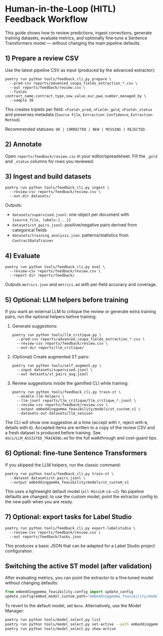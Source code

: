 # Human-in-the-Loop (HITL) Feedback Workflow

This guide shows how to review predictions, ingest corrections, generate training datasets, evaluate metrics, and optionally fine‑tune a Sentence Transformers model — without changing the main pipeline defaults.

## 1) Prepare a review CSV

Use the latest pipeline CSV as input (produced by the advanced extractor):

```
poetry run python tools/feedback_cli.py prepare \
  --pred-csv reports/advanced_coupa_fields_extraction_*.csv \
  --out reports/feedback/review.csv \
  --fields contract_name,contract_type,sow_value_eur,pwo_number,managed_by \
  --sample 30
```

This creates triplets per field: `<Field>_pred`, `<Field>_gold`, `<Field>_status` and preserves metadata (`Source File`, `Extraction Confidence`, `Extraction Method`).

Recommended statuses: `OK | CORRECTED | NEW | MISSING | REJECTED`.

## 2) Annotate

Open `reports/feedback/review.csv` in your editor/spreadsheet. Fill the `_gold` and `_status` columns for rows you reviewed.

## 3) Ingest and build datasets

```
poetry run python tools/feedback_cli.py ingest \
  --review-csv reports/feedback/review.csv \
  --out-dir datasets/
```

Outputs:
- `datasets/supervised.jsonl`: one object per document with `{source_file, labels:{...}}`
- `datasets/st_pairs.jsonl`: positive/negative pairs derived from categorical fields
- `datasets/training_analysis.json`: patterns/statistics from `ContractDataTrainer`

## 4) Evaluate

```
poetry run python tools/feedback_cli.py eval \
  --review-csv reports/feedback/review.csv \
  --report-dir reports/feedback/
```

Outputs `metrics.json` and `metrics.md` with per‑field accuracy and coverage.

## 5) Optional: LLM helpers before training

If you want an external LLM to critique the review or generate extra training
pairs, run the optional helpers before training:

1. Generate suggestions:

   ```
   poetry run python tools/llm_critique.py \
     --pred-csv reports/advanced_coupa_fields_extraction_*.csv \
     --review-csv reports/feedback/review.csv \
     --out-dir reports/llm_critique/
   ```

2. (Optional) Create augmented ST pairs:

   ```
   poetry run python tools/self_augment.py \
     --input datasets/supervised.jsonl \
     --out datasets/st_pairs_aug.jsonl
   ```

3. Review suggestions inside the gamified CLI while training:

   ```
   poetry run python tools/feedback_cli.py train-st \
     --enable-llm-helpers \
     --llm-jsonl reports/llm_critique/llm_critique_*.jsonl \
     --review-csv reports/feedback/review.csv \
     --output embeddinggemma_feasibility/models/st_custom_v1 \
     --datasets-out datasets/llm_session
   ```

The CLI will show one suggestion at a time (accept with `Y`, reject with `N`,
details with `D`). Accepted items are written to a copy of the review CSV and a
fresh dataset is produced before training. See `docs/LLM_ASSISTED_TRAINING.md`
for the full walkthrough and cost-guard tips.

## 6) Optional: fine‑tune Sentence Transformers

If you skipped the LLM helpers, run the classic command:

```
poetry run python tools/feedback_cli.py train-st \
  --dataset datasets/st_pairs.jsonl \
  --output embeddinggemma_feasibility/models/st_custom_v1
```

This uses a lightweight default model (`all-MiniLM-L6-v2`). No pipeline defaults are changed; to use the custom model, point the extractor config to the new path when you are ready.

## 7) Optional: export tasks for Label Studio

```
poetry run python tools/feedback_cli.py export-labelstudio \
  --review-csv reports/feedback/review.csv \
  --out reports/feedback/tasks.json
```

This produces a basic JSON that can be adapted for a Label Studio project configuration.

## Switching the active ST model (after validation)

After evaluating metrics, you can point the extractor to a fine‑tuned model without changing defaults:

```python
from embeddinggemma_feasibility.config import update_config
update_config(embed_model_custom_path="embeddinggemma_feasibility/models/st_custom_v1")
```

To revert to the default model, set `None`. Alternatively, use the Model Manager:

```bash
poetry run python tools/model_select.py list
poetry run python tools/model_select.py set-active --path embeddinggemma_feasibility/models/st_custom_v1
poetry run python tools/model_select.py show-active
```
